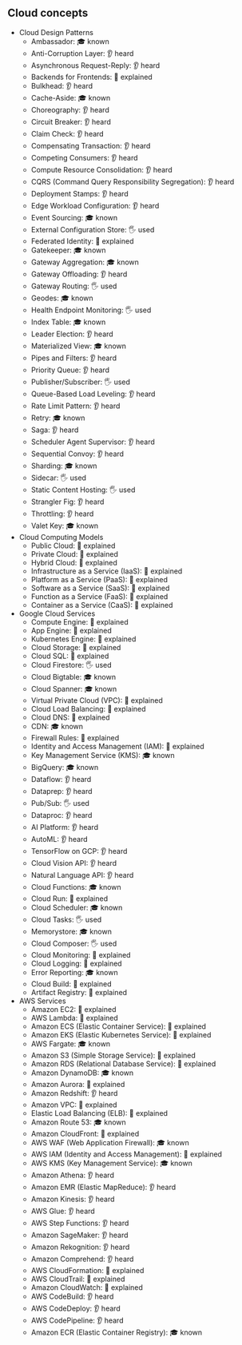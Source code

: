 ## Cloud concepts

- Cloud Design Patterns
  - Ambassador: 🎓 known
  - Anti-Corruption Layer: 👂 heard
  - Asynchronous Request-Reply: 👂 heard
  - Backends for Frontends: 🙋 explained
  - Bulkhead: 👂 heard
  - Cache-Aside: 🎓 known
  - Choreography: 👂 heard
  - Circuit Breaker: 👂 heard
  - Claim Check: 👂 heard
  - Compensating Transaction: 👂 heard
  - Competing Consumers: 👂 heard
  - Compute Resource Consolidation: 👂 heard
  - CQRS (Command Query Responsibility Segregation): 👂 heard
  - Deployment Stamps: 👂 heard
  - Edge Workload Configuration: 👂 heard
  - Event Sourcing: 🎓 known
  - External Configuration Store: 🖐️ used
  - Federated Identity: 🙋 explained
  - Gatekeeper: 🎓 known
  - Gateway Aggregation: 🎓 known
  - Gateway Offloading: 👂 heard
  - Gateway Routing: 🖐️ used
  - Geodes: 🎓 known
  - Health Endpoint Monitoring: 🖐️ used
  - Index Table: 🎓 known
  - Leader Election: 👂 heard
  - Materialized View: 🎓 known
  - Pipes and Filters: 👂 heard
  - Priority Queue: 👂 heard
  - Publisher/Subscriber: 🖐️ used
  - Queue-Based Load Leveling: 👂 heard
  - Rate Limit Pattern: 👂 heard
  - Retry: 🎓 known
  - Saga: 👂 heard
  - Scheduler Agent Supervisor: 👂 heard
  - Sequential Convoy: 👂 heard
  - Sharding: 🎓 known
  - Sidecar: 🖐️ used
  - Static Content Hosting: 🖐️ used
  - Strangler Fig: 👂 heard
  - Throttling: 👂 heard
  - Valet Key: 🎓 known
- Cloud Computing Models
  - Public Cloud: 🙋 explained
  - Private Cloud: 🙋 explained
  - Hybrid Cloud: 🙋 explained
  - Infrastructure as a Service (IaaS): 🙋 explained
  - Platform as a Service (PaaS): 🙋 explained
  - Software as a Service (SaaS): 🙋 explained
  - Function as a Service (FaaS): 🙋 explained
  - Container as a Service (CaaS): 🙋 explained
- Google Cloud Services
  - Compute Engine: 🙋 explained
  - App Engine: 🙋 explained
  - Kubernetes Engine: 🙋 explained
  - Cloud Storage: 🙋 explained
  - Cloud SQL: 🙋 explained
  - Cloud Firestore: 🖐️ used
  - Cloud Bigtable: 🎓 known
  - Cloud Spanner: 🎓 known
  - Virtual Private Cloud (VPC): 🙋 explained
  - Cloud Load Balancing: 🙋 explained
  - Cloud DNS: 🙋 explained
  - CDN: 🎓 known
  - Firewall Rules: 🙋 explained
  - Identity and Access Management (IAM): 🙋 explained
  - Key Management Service (KMS): 🎓 known
  - BigQuery: 🎓 known
  - Dataflow: 👂 heard
  - Dataprep: 👂 heard
  - Pub/Sub: 🖐️ used
  - Dataproc: 👂 heard
  - AI Platform: 👂 heard
  - AutoML: 👂 heard
  - TensorFlow on GCP: 👂 heard
  - Cloud Vision API: 👂 heard
  - Natural Language API: 👂 heard
  - Cloud Functions: 🎓 known
  - Cloud Run: 🙋 explained
  - Cloud Scheduler: 🎓 known
  - Cloud Tasks: 🖐️ used
  - Memorystore: 🎓 known
  - Cloud Composer: 🖐️ used
  - Cloud Monitoring: 🙋 explained
  - Cloud Logging: 🙋 explained
  - Error Reporting: 🎓 known
  - Cloud Build: 🙋 explained
  - Artifact Registry: 🙋 explained
- AWS Services
  - Amazon EC2: 🙋 explained
  - AWS Lambda: 🙋 explained
  - Amazon ECS (Elastic Container Service): 🙋 explained
  - Amazon EKS (Elastic Kubernetes Service): 🙋 explained
  - AWS Fargate: 🎓 known
  - Amazon S3 (Simple Storage Service): 🙋 explained
  - Amazon RDS (Relational Database Service): 🙋 explained
  - Amazon DynamoDB: 🎓 known
  - Amazon Aurora: 🙋 explained
  - Amazon Redshift: 👂 heard
  - Amazon VPC: 🙋 explained
  - Elastic Load Balancing (ELB): 🙋 explained
  - Amazon Route 53: 🎓 known
  - Amazon CloudFront: 🙋 explained
  - AWS WAF (Web Application Firewall): 🎓 known
  - AWS IAM (Identity and Access Management): 🙋 explained
  - AWS KMS (Key Management Service): 🎓 known
  - Amazon Athena: 👂 heard
  - Amazon EMR (Elastic MapReduce): 👂 heard
  - Amazon Kinesis: 👂 heard
  - AWS Glue: 👂 heard
  - AWS Step Functions: 👂 heard
  - Amazon SageMaker: 👂 heard
  - Amazon Rekognition: 👂 heard
  - Amazon Comprehend: 👂 heard
  - AWS CloudFormation: 🙋 explained
  - AWS CloudTrail: 🙋 explained
  - Amazon CloudWatch: 🙋 explained
  - AWS CodeBuild: 👂 heard
  - AWS CodeDeploy: 👂 heard
  - AWS CodePipeline: 👂 heard
  - Amazon ECR (Elastic Container Registry): 🎓 known